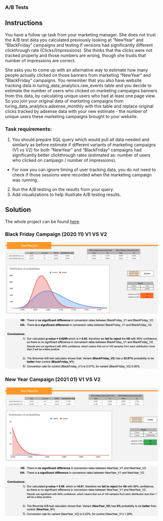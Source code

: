 ### A/B Tests
## Instructions
You have a follow up task from your marketing manager. She does not trust the A/B test data you calculated previously looking at “NewYear” and “BlackFriday” campaigns and testing if versions had significantly different clickthrough rate (Clicks/Impressions). She thinks that the clicks were not tracked properly and those numbers are wrong, though she trusts that number of impressions are correct.

She asks you to come up with an alternative way to estimate how many people actually clicked on those banners from marketing “NewYear” and “BlackFriday” campaigns. You remember that you also have website tracking data in turing_data_analytics.raw_events table and you decide to estimate the number of users who clicked on marketing campaigns banners from this data, by calculating unique users who had at least one page view. So you join your original data of marketing campaigns from turing_data_analytics.adsense_monthly with this table and replace original clicks tracked by adsense data with your new estimate - the number of unique users these marketing campaigns brought to your website.


### Task requirements:
1. You should prepare SQL query which would pull all data needed and similarly as before estimate if different variants of marketing campaigns (V1 vs V2) for both “NewYear” and “BlackFriday” campaigns had significantly better clickthrough rates (estimated as: number of users who clicked on campaign / number of impressions).
- For now you can ignore timing of user tracking data, you do not need to check if those sessions were recorded when the marketing campaign was running.
2. Run the A/B testing on the results from your query.
3. Add visualizations to help illustrate A/B testing results.

## Solution
The whole project can be found [here](https://docs.google.com/spreadsheets/d/1k9xmx-hx6VVGh2tO3eJbJye3WEg8UxtpO2y52kFje7s/edit?usp=sharing).

### Black Friday Campaign (2020 11) V1 VS V2
![Alt text](image-2.png)

![Alt text](image-5.png)

### New Year Campaign (2021 01) V1 VS V2
![Alt text](image-3.png)

![Alt text](image-4.png)